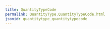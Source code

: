 ```yaml
---
title: QuantityTypeCode
permalink: QuantityType.QuantityTypeCode.html
jsonid: quantitytype_quantitytypecode
---
```

